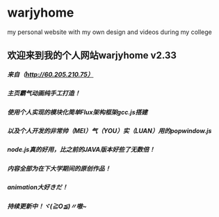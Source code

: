 # warjyhome
my personal website with my own design and videos during my college
## 欢迎来到我的个人网站warjyhome v2.33
##### 来自（http://60.205.210.75）<br>
##### 主页霸气动画纯手工打造！<br>
##### 使用个人实现的模块化简单Flux架构框架gcc.js搭建 <br>
##### 以及个人开发的非常帅（MEI）气（YOU）实（LUAN）用的popwindow.js <br>
##### node.js真的好用，比之前的JAVA版本好些了无数倍！<br>
##### 内容全部为在下大学期间的原创作品！<br>
##### animation大好きだ！<br>
##### 持续更新中！ヾ(≧O≦)〃嗷~
